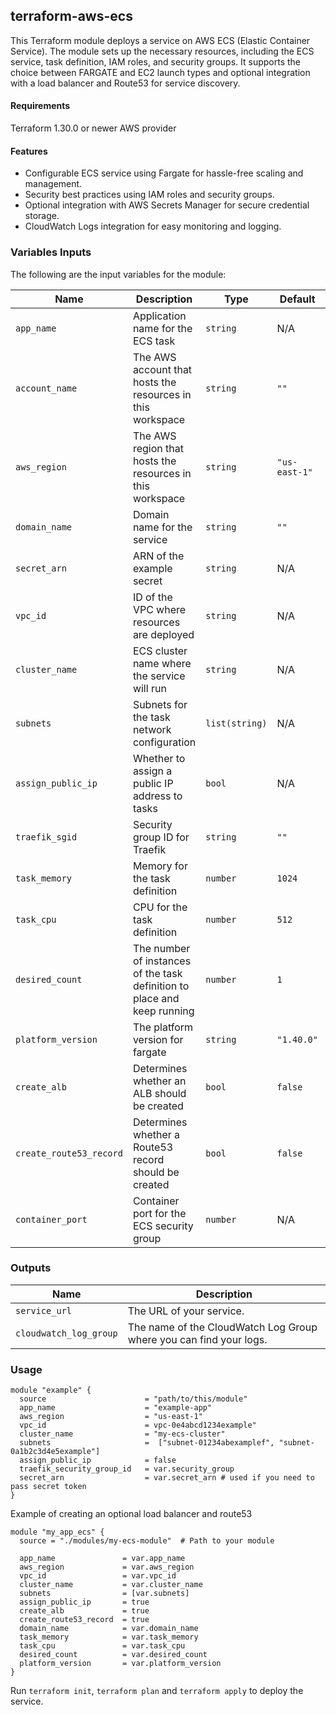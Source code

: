 ## terraform-aws-ecs
This Terraform module deploys a service on AWS ECS (Elastic Container Service). The module sets up the necessary resources, including the ECS service, task definition, IAM roles, and security groups. It supports the choice between FARGATE and EC2 launch types and optional integration with a load balancer and Route53 for service discovery.

#### Requirements

Terraform 1.30.0 or newer
AWS provider

#### Features
- Configurable ECS service using Fargate for hassle-free scaling and management.
- Security best practices using IAM roles and security groups.
- Optional integration with AWS Secrets Manager for secure credential storage.
- CloudWatch Logs integration for easy monitoring and logging.

### Variables Inputs

The following are the input variables for the module:

| Name                | Description                                               | Type         | Default                                         | Required |
|-------------------------|-----------------------------------------------------------|--------------|-------------------------------------------------|----------|
| `app_name`              | Application name for the ECS task                         | `string`     | N/A                                             | Yes      |
| `account_name`          | The AWS account that hosts the resources in this workspace| `string`     | `""`                                            | No       |
| `aws_region`            | The AWS region that hosts the resources in this workspace | `string`     | `"us-east-1"`                                   | No       |
| `domain_name`           | Domain name for the service                               | `string`     | `""`                                             | No |
| `secret_arn`            | ARN of the example secret                                 | `string`     | N/A                                             | Yes      |
| `vpc_id`                | ID of the VPC where resources are deployed                | `string`     | N/A                                             | Yes      |
| `cluster_name`          | ECS cluster name where the service will run               | `string`     | N/A                                             | Yes      |
| `subnets`               | Subnets for the task network configuration                | `list(string)`| N/A                                             | Yes      |
| `assign_public_ip`      | Whether to assign a public IP address to tasks            | `bool`       | N/A                                             | Yes      |
| `traefik_sgid`          | Security group ID for Traefik                             | `string`     | `""`                                            | No       |
| `task_memory`           | Memory for the task definition                            | `number`     | `1024`                                          | No       |
| `task_cpu`              | CPU for the task definition                               | `number`     | `512`                                           | No       |
| `desired_count`         | The number of instances of the task definition to place and keep running | `number` | `1`                                   | No       |
| `platform_version`      | The platform version for fargate                          | `string`     | `"1.40.0"`                                      | No       |
| `create_alb`            | Determines whether an ALB should be created               | `bool`       | `false`                                         | No       |
| `create_route53_record` | Determines whether a Route53 record should be created     | `bool`       | `false`                                         | No       |
| `container_port`        | Container port for the ECS security group                 | `number`     |  N/A                                            | Yes   |




### Outputs

| Name                  | Description                                       |
|-----------------------|---------------------------------------------------|
| `service_url`         | The URL of your service.                          |
| `cloudwatch_log_group`| The name of the CloudWatch Log Group where you can find your logs. |


### Usage

```
module "example" {
  source                      = "path/to/this/module"
  app_name                    = "example-app"
  aws_region                  = "us-east-1"
  vpc_id                      = vpc-0e4abcd1234example"
  cluster_name                = "my-ecs-cluster"
  subnets                     =  ["subnet-01234abexamplef", "subnet-0a1b2c3d4e5example"]
  assign_public_ip            = false
  traefik_security_group_id   = var.security_group
  secret_arn                  = var.secret_arn # used if you need to pass secret token
}
```

Example of creating an optional load balancer and route53
```
module "my_app_ecs" {
  source = "./modules/my-ecs-module"  # Path to your module

  app_name               = var.app_name
  aws_region             = var.aws_region
  vpc_id                 = var.vpc_id
  cluster_name           = var.cluster_name
  subnets                = [var.subnets]
  assign_public_ip       = true
  create_alb             = true
  create_route53_record  = true
  domain_name            = var.domain_name
  task_memory            = var.task_memory
  task_cpu               = var.task_cpu
  desired_count          = var.desired_count
  platform_version       = var.platform_version
}
```
Run `terraform init`, `terraform plan` and `terraform apply` to deploy the service.


